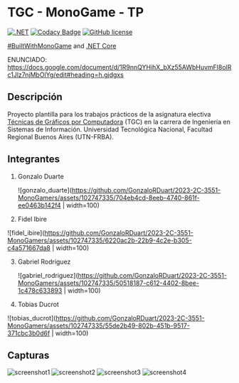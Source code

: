 # TGC - MonoGame - TP

[![.NET](https://github.com/tgc-utn/tgc-monogame-tp/actions/workflows/dotnet.yml/badge.svg)](https://github.com/tgc-utn/tgc-monogame-tp/actions/workflows/dotnet.yml)
[![Codacy Badge](https://app.codacy.com/project/badge/Grade/63382c4441444632b06d83dcc6dab106)](https://app.codacy.com/gh/tgc-utn/tgc-monogame-tp/dashboard?utm_source=gh&utm_medium=referral&utm_content=&utm_campaign=Badge_grade)
[![GitHub license](https://img.shields.io/github/license/tgc-utn/tgc-monogame-tp.svg)](https://github.com/tgc-utn/tgc-monogame-tp/blob/master/LICENSE)

[#BuiltWithMonoGame](http://www.monogame.net) and [.NET Core](https://dotnet.microsoft.com)

ENUNCIADO: https://docs.google.com/document/d/1R9nnQYHihX_bXz55AWbHuvmFl8olRc1Jlz7njMbOlYg/edit#heading=h.gjdgxs

## Descripción

Proyecto plantilla para los trabajos prácticos de la asignatura electiva [Técnicas de Gráficos por Computadora](http://tgc-utn.github.io/) (TGC) en la carrera de Ingeniería en Sistemas de Información. Universidad Tecnológica Nacional, Facultad Regional Buenos Aires (UTN-FRBA).


## Integrantes
1. Gonzalo Duarte
   
   ![gonzalo_duarte](https://github.com/GonzaloRDuart/2023-2C-3551-MonoGamers/assets/102747335/704eb4cd-8eeb-4740-861f-ee0463b142f4 | width=100)

2. Fidel Ibire
   
![fidel_ibire](https://github.com/GonzaloRDuart/2023-2C-3551-MonoGamers/assets/102747335/6220ac2b-22b9-4c2e-b305-c4a571667da8 | width=100)

3. Gabriel Rodriguez
   
   ![gabriel_rodriguez](https://github.com/GonzaloRDuart/2023-2C-3551-MonoGamers/assets/102747335/50518187-c612-4402-8bee-1c478c633893 | width=100)

4. Tobias Ducrot
   
![tobias_ducrot](https://github.com/GonzaloRDuart/2023-2C-3551-MonoGamers/assets/102747335/55de2b49-802b-451b-9517-371cbc3b0d6f | width=100)


## Capturas

![screenshot1](MonoGamers/mono1.png)
![screenshot2](MonoGamers/mono2.png)
![screenshot3](MonoGamers/mono3.png)
![screenshot4](MonoGamers/mono4.png)
